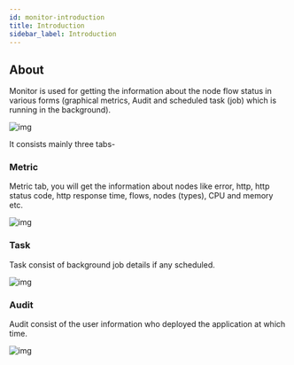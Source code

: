 ```yaml
---
id: monitor-introduction
title: Introduction
sidebar_label: Introduction
---
```


## About

Monitor is used for getting the information about the node flow status in various forms (graphical metrics, Audit and scheduled task (job) which is running in the background). 

![img](/assets/docs/monitor/ignite-monitor-open-from-editor.png)

It consists mainly three tabs-

### Metric

Metric tab, you will get the information about nodes like error, http, http status code, http response time, flows, nodes (types), CPU and memory etc.

![img](/assets/docs/monitor/ignite-monitor-metric.png)

### Task

Task consist of background job details if any scheduled.

![img](/assets/docs/monitor/ignite-monitor-task.png)

### Audit

Audit consist of the user information who deployed the application at which time.

![img](/assets/docs/monitor/ignite-monitor-audit.png)
